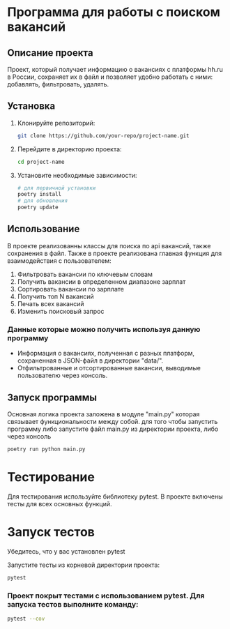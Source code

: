 # Программа для работы с поиском вакансий
## Описание проекта

Проект, который получает информацию о вакансиях с платформы hh.ru в России, сохраняет их в файл и позволяет удобно работать с ними: добавлять, фильтровать, удалять.

## Установка

1. Клонируйте репозиторий:
    ```bash
    git clone https://github.com/your-repo/project-name.git
    ```

2. Перейдите в директорию проекта:
    ```bash
    cd project-name
    ```

3. Установите необходимые зависимости:
    ```bash
    # для первичной установки
    poetry install
    # для обновления
    poetry update
    ```
## Использование
В проекте реализованны классы для поиска по api вакансий, также сохранения в
файл.
Также в проекте реализована главная функция для взаимодействия с пользователем:
1. Фильтровать вакансии по ключевым словам
2. Получить вакансии в определенном диапазоне зарплат
3. Сортировать вакансии по зарплате
4. Получить топ N вакансий
5. Печать всех вакансий
6. Изменить поисковый запрос


### Данные которые можно получить используя данную программу
- Информация о вакансиях, полученная с разных платформ, сохраненная в JSON-файл в директории "data/".
- Отфильтрованные и отсортированные вакансии, выводимые пользователю через консоль.

## Запуск программы
Основная логика проекта заложена в модуле "main.py" которая связывает функциональности между собой.
для того чтобы запустить программу либо запустите файл main.py из директории проекта, либо через консоль
```bash
poetry run python main.py
```
# Тестирование
Для тестирования используйте библиотеку pytest. В проекте включены тесты для всех основных функций.

# Запуск тестов
Убедитесь, что у вас установлен pytest

Запустите тесты из корневой директории проекта:
```bash
pytest
```
### Проект покрыт тестами с использованием pytest. Для запуска тестов выполните команду:

```bash
pytest --cov
```